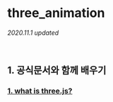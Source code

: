 # three_animation
*2020.11.1 updated*

<br/>

## 1. 공식문서와 함께 배우기

### <a href="https://github.com/KumJungMin/three_animation/blob/main/0.start/0.md"> 1. what is three.js? </a>
